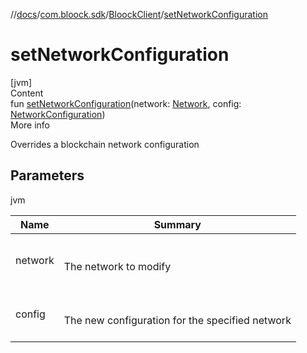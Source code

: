 //[docs](../../index.md)/[com.bloock.sdk](../index.md)/[BloockClient](index.md)/[setNetworkConfiguration](set-network-configuration.md)



# setNetworkConfiguration  
[jvm]  
Content  
fun [setNetworkConfiguration](set-network-configuration.md)(network: [Network](../../com.bloock.sdk.config.entity/-network/index.md), config: [NetworkConfiguration](../../com.bloock.sdk.config.entity/-network-configuration/index.md))  
More info  


Overrides a blockchain network configuration



## Parameters  
  
jvm  
  
|  Name|  Summary| 
|---|---|
| <a name="com.bloock.sdk/BloockClient/setNetworkConfiguration/#com.bloock.sdk.config.entity.Network#com.bloock.sdk.config.entity.NetworkConfiguration/PointingToDeclaration/"></a>network| <a name="com.bloock.sdk/BloockClient/setNetworkConfiguration/#com.bloock.sdk.config.entity.Network#com.bloock.sdk.config.entity.NetworkConfiguration/PointingToDeclaration/"></a><br><br>The network to modify<br><br>
| <a name="com.bloock.sdk/BloockClient/setNetworkConfiguration/#com.bloock.sdk.config.entity.Network#com.bloock.sdk.config.entity.NetworkConfiguration/PointingToDeclaration/"></a>config| <a name="com.bloock.sdk/BloockClient/setNetworkConfiguration/#com.bloock.sdk.config.entity.Network#com.bloock.sdk.config.entity.NetworkConfiguration/PointingToDeclaration/"></a><br><br>The new configuration for the specified network<br><br>
  
  



